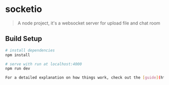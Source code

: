 # socketio

> A node project, it's a websocket server for upload file and chat room

## Build Setup

``` bash
# install dependencies
npm install

# serve with run at localhost:4000
npm run dev

For a detailed explanation on how things work, check out the [guide](http://vuejs-templates.github.io/webpack/) and [docs for vue-loader](http://vuejs.github.io/vue-loader).
